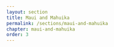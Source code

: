 ```yaml
---
layout: section
title: Maui and Mahuika
permalink: /sections/maui-and-mahuika
chapter: maui-and-mahuika
order: 3
---
```

